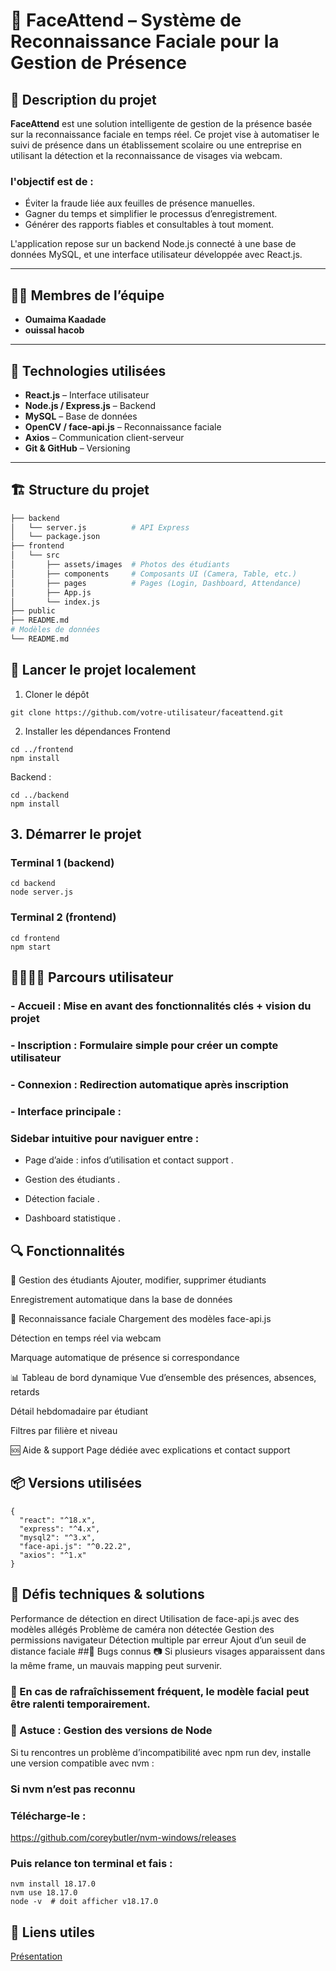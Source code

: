 # 📸 FaceAttend – Système de Reconnaissance Faciale pour la Gestion de Présence

## 📜 Description du projet

**FaceAttend** est une solution intelligente de gestion de la présence basée sur la reconnaissance faciale en temps réel. Ce projet vise à automatiser le suivi de présence dans un établissement scolaire ou une entreprise en utilisant la détection et la reconnaissance de visages via webcam.

### l'objectif est de :
- Éviter la fraude liée aux feuilles de présence manuelles.
- Gagner du temps et simplifier le processus d’enregistrement.
- Générer des rapports fiables et consultables à tout moment.

L'application repose sur un backend Node.js connecté à une base de données MySQL, et une interface utilisateur développée avec React.js.

---

## 🧑‍💻 Membres de l’équipe

- **Oumaima Kaadade**
- **ouissal hacob**

---

## 🧰 Technologies utilisées

- **React.js** – Interface utilisateur
- **Node.js / Express.js** – Backend
- **MySQL** – Base de données
- **OpenCV / face-api.js** – Reconnaissance faciale
- **Axios** – Communication client-serveur
- **Git & GitHub** – Versioning

---

## 🏗️ Structure du projet

```bash
├── backend
│   └── server.js          # API Express
│   └── package.json
├── frontend
│   └── src
│       ├── assets/images  # Photos des étudiants
│       ├── components     # Composants UI (Camera, Table, etc.)
│       ├── pages          # Pages (Login, Dashboard, Attendance)
│       ├── App.js
│       └── index.js
├── public
├── README.md
# Modèles de données
└── README.md
```
## 🚀 Lancer le projet localement
1. Cloner le dépôt
```
git clone https://github.com/votre-utilisateur/faceattend.git
```

2. Installer les dépendances
Frontend
```
cd ../frontend
npm install
```
Backend :
```
cd ../backend
npm install
```
## 3. Démarrer le projet

### Terminal 1 (backend)
```
cd backend
node server.js 
```
### Terminal 2 (frontend)
```
cd frontend
npm start
```
## 👨‍👩‍👧‍👦 Parcours utilisateur

### - Accueil : Mise en avant des fonctionnalités clés + vision du projet

### - Inscription : Formulaire simple pour créer un compte utilisateur

### - Connexion : Redirection automatique après inscription

### - Interface principale :

 ### Sidebar intuitive pour naviguer entre :
  
  - Page d’aide : infos d’utilisation et contact support .
  
  - Gestion des étudiants .
  
  - Détection faciale .
  
  - Dashboard statistique .


## 🔍 Fonctionnalités

👤 Gestion des étudiants
Ajouter, modifier, supprimer étudiants

Enregistrement automatique dans la base de données

🎥 Reconnaissance faciale
Chargement des modèles face-api.js

Détection en temps réel via webcam

Marquage automatique de présence si correspondance

📊 Tableau de bord dynamique
Vue d’ensemble des présences, absences, retards

Détail hebdomadaire par étudiant

Filtres par filière et niveau

🆘 Aide & support
Page dédiée avec explications et contact support

## 📦 Versions utilisées
```
{
  "react": "^18.x",
  "express": "^4.x",
  "mysql2": "^3.x",
  "face-api.js": "^0.22.2",
  "axios": "^1.x"
}
```

## 🧪 Défis techniques & solutions

Performance de détection en direct	Utilisation de face-api.js avec des modèles allégés
Problème de caméra non détectée	Gestion des permissions navigateur
Détection multiple par erreur	Ajout d’un seuil de distance faciale
##🐞 Bugs connus
📷 Si plusieurs visages apparaissent dans la même frame, un mauvais mapping peut survenir.

### 🔁 En cas de rafraîchissement fréquent, le modèle facial peut être ralenti temporairement.

### 🧩 Astuce : Gestion des versions de Node
Si tu rencontres un problème d’incompatibilité avec npm run dev, installe une version compatible avec nvm :


### Si nvm n’est pas reconnu
### Télécharge-le :
https://github.com/coreybutler/nvm-windows/releases
### Puis relance ton terminal et fais :
```
nvm install 18.17.0
nvm use 18.17.0
node -v  # doit afficher v18.17.0
```


## 🔗 Liens utiles
[ Présentation ](https://www.canva.com/design/DAGkmEx47I4/e9Ec03jDXiKu4SQH8jU66g/watch?utm_content=DAGkmEx47I4&utm_campaign=designshare&utm_medium=link2&utm_source=uniquelinks&utlId=h90a265df78 )


